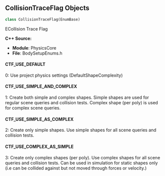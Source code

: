 ## CollisionTraceFlag Objects

```python
class CollisionTraceFlag(EnumBase)
```

ECollision Trace Flag

**C++ Source:**

- **Module**: PhysicsCore
- **File**: BodySetupEnums.h

<a id="unreal.CollisionTraceFlag.CTF_USE_DEFAULT"></a>

#### CTF_USE_DEFAULT

0: Use project physics settings (DefaultShapeComplexity)

<a id="unreal.CollisionTraceFlag.CTF_USE_SIMPLE_AND_COMPLEX"></a>

#### CTF_USE_SIMPLE_AND_COMPLEX

1: Create both simple and complex shapes. Simple shapes are used for regular scene queries and collision tests. Complex shape (per poly) is used for complex scene queries.

<a id="unreal.CollisionTraceFlag.CTF_USE_SIMPLE_AS_COMPLEX"></a>

#### CTF_USE_SIMPLE_AS_COMPLEX

2: Create only simple shapes. Use simple shapes for all scene queries and collision tests.

<a id="unreal.CollisionTraceFlag.CTF_USE_COMPLEX_AS_SIMPLE"></a>

#### CTF_USE_COMPLEX_AS_SIMPLE

3: Create only complex shapes (per poly). Use complex shapes for all scene queries and collision tests. Can be used in simulation for static shapes only (i.e can be collided against but not moved through forces or velocity.)

<a id="unreal.PhysicalSurface"></a>